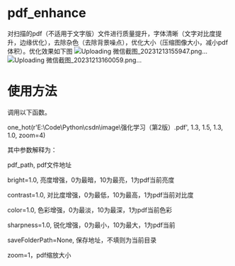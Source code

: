 # pdf_enhance
对扫描的pdf（不适用于文字版）文件进行质量提升，字体清晰（文字对比度提升，边缘优化），去除杂色（去除背景噪点），优化大小（压缩图像大小，减小pdf体积）。优化效果如下图
![Uploading 微信截图_20231213155947.png…]()
![Uploading 微信截图_20231213160059.png…]()


# 使用方法
调用以下函数。

one_hot(r'E:\Code\Python\csdn\image\强化学习（第2版）.pdf', 1.3, 1.5, 1.3, 1.0, zoom=4)

其中参数解释为：

pdf_path, pdf文件地址

bright=1.0, 亮度增强，0为最暗，10为最亮，1为pdf当前亮度

contrast=1.0, 对比度增强，0为最低，10为最高，1为pdf当前对比度

color=1.0, 色彩增强，0为最淡，10为最深，1为pdf当前色彩

sharpness=1.0, 锐化增强，0为最小，10为最大，1为pdf当前

saveFolderPath=None, 保存地址，不填则为当前目录

zoom=1，pdf缩放大小
